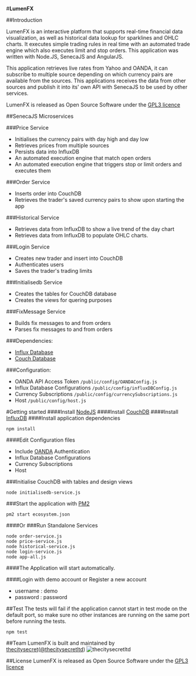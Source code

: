 #**LumenFX**

##Introduction

LumenFX is an interactive platform that supports real-time financial data visualization, as well as historical data lookup for sparklines and OHLC charts. It executes simple trading rules in real time with an automated trade engine which also executes limit and stop orders. This application was written with Node.JS, SenecaJS and AngularJS.

This application retrieves live rates from Yahoo and OANDA, it can subscribe to multiple source depending on which currency pairs are available from the sources. This applications receives the data from other sources and publish it into its' own API with SenecaJS to be used by other services. 

LumenFX is released as Open Source Software under the [GPL3 licence](http://www.gnu.org/licenses/gpl-3.0.en.html)


##SenecaJS Microservices

###Price Service
* Initialises the currency pairs with day high and day low
* Retrieves prices from multiple sources
* Persists data into InfluxDB
* An automated execution engine that match open orders
* An automated execution engine that triggers stop or limit orders and executes them

###Order Service
* Inserts order into CouchDB
* Retrieves the trader's saved currency pairs to show upon starting the app

###Historical Service
* Retrieves data from InfluxDB to show a live trend of the day chart
* Retrieves data from InfluxDB to populate OHLC charts.

###Login Service
* Creates new trader and insert into CouchDB
* Authenticates users
* Saves the trader's trading limits

###Initialisedb Service
* Creates the tables for CouchDB database
* Creates the views for quering purposes

###FixMessage Service
* Builds fix messages to and from orders
* Parses fix messages to and from orders


###Dependencies:
* [Influx Database](https://influxdb.com/download/index.html#)
* [Couch Database](http://couchdb.apache.org/)

###Configuration:
* OANDA API Access Token `/public/config/OANDAConfig.js` 
* Influx Database Configurations `/public/config/influxDBConfig.js`
* Currency Subscriptions `/public/config/currencySubscriptions.js`
* Host `/public/config/host.js`


#Getting started
####Install [NodeJS](https://github.com/nodejs/node)
####Install [CouchDB](http://couchdb.apache.org/)
####Install [InfluxDB](https://influxdb.com/download/index.html#)
####Install application dependencies
```
npm install
```

####Edit Configuration files
* Include [OANDA](https://fxtrade.oanda.com/your_account/fxtrade/register/gate?utm_source=oandaapi&utm_medium=link&utm_campaign=devportaldocs_demo) Authentication 
* Influx Database Configurations
* Currency Subscriptions
* Host 

###Initialise CouchDB with tables and design views
```
node initialisedb-service.js
```

###Start the application with [PM2](https://github.com/Unitech/pm2)
```
pm2 start ecosystem.json
```
####Or
###Run Standalone Services 
```
node order-service.js
node price-service.js
node historical-service.js
node login-service.js
node app-all.js
```
####The Application will start automatically.

####Login with demo account or Register a new account 
* username : demo
* password : password


##Test
The tests will fail if the application cannot start in test mode on the default port, so make sure no other instances are running on the same port before running the tests.
```
npm test
```
##Team
LumenFX is built and maintained by [thecitysecret](http://www.thecitysecret.com/)([@thecitysecretltd](https://github.com/thecitysecretltd))
![thecitysecretltd](http://s23.postimg.org/r9800h063/tcs.jpg?raw=true "thecitysecretltd")

##License
LumenFX is released as Open Source Software under the [GPL3 licence](http://www.gnu.org/licenses/gpl-3.0.en.html)

